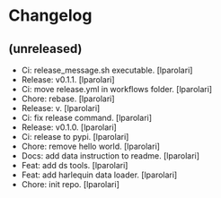 Changelog
=========


(unreleased)
------------
- Ci: release_message.sh executable. [lparolari]
- Release: v0.1.1. [lparolari]
- Ci: move release.yml in workflows folder. [lparolari]
- Chore: rebase. [lparolari]
- Release: v. [lparolari]
- Ci: fix release command. [lparolari]
- Release: v0.1.0. [lparolari]
- Ci: release to pypi. [lparolari]
- Chore: remove hello world. [lparolari]
- Docs: add data instruction to readme. [lparolari]
- Feat: add ds tools. [lparolari]
- Feat: add harlequin data loader. [lparolari]
- Chore: init repo. [lparolari]


